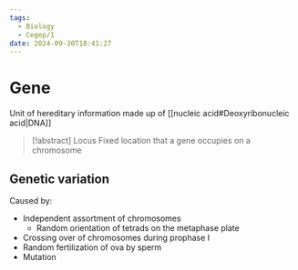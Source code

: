 ```yaml
---
tags:
  - Biology
  - Cegep/1
date: 2024-09-30T18:41:27
---
```


# Gene

Unit of hereditary information made up of [[nucleic acid#Deoxyribonucleic acid|DNA]]

> [!abstract] Locus
> Fixed location that a gene occupies on a chromosome

## Genetic variation

Caused by:

- Independent assortment of chromosomes
	- Random orientation of tetrads on the metaphase plate
- Crossing over of chromosomes during prophase I
- Random fertilization of ova by sperm
- Mutation